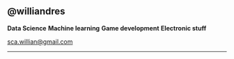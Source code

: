 ## @williandres
**Data Science**
**Machine learning**
**Game development**
**Electronic stuff**


 sca.willian@gmail.com

------------


